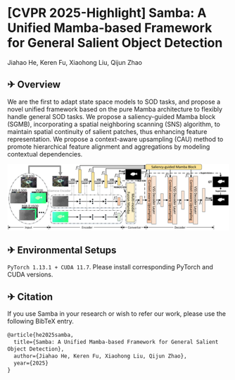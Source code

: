 # [CVPR 2025-Highlight] Samba: A Unified Mamba-based Framework for General Salient Object Detection
Jiahao He, Keren Fu, Xiaohong Liu, Qijun Zhao<br />

<!--**Approach**: [[arxiv Paper]](https://arxiv.org/pdf/2311.15011.pdf)-->

## ✈ Overview
We are the first to adapt state space models to SOD tasks, and propose a novel unified framework based on the pure Mamba architecture to flexibly handle general SOD tasks. We propose a saliency-guided Mamba block (SGMB), incorporating a spatial neighboring scanning (SNS) algorithm, to maintain spatial continuity of salient patches, thus enhancing feature representation. We propose a context-aware upsampling (CAU) method to promote hierarchical feature alignment and aggregations by modeling contextual dependencies.

<img src="https://github.com/Jia-hao999/Samba/blob/main/Figure/overview.png">

## ✈ Environmental Setups
`PyTorch 1.13.1 + CUDA 11.7`. Please install corresponding PyTorch and CUDA versions.

<!--## ✈ Data Preparation
### 1. RGB SOD
For RGB SOD, we employ the following datasets to train our model: the training set of **DUTS** for `RGB SOD`. 
For testing the RGB SOD task, we use **DUTS**, **ECSSD**, **HKU-IS**, **PASCAL-S**, **DUT-O**. You can directly download these datasets from [[baidu](https://pan.baidu.com/s/18PVmR-Z2wwVtTZEr14aVJg?pwd=m9ht),PIN:m9ht].

### 2. RGB-D SOD
For RGB-D SOD, we employ the following datasets to train our model concurrently: the training sets of **NJU2K**, **NLPR**, **DUT-RGBD** for `RGB-D SOD`. 
For testing the RGB SOD task, we use **NJU2K**, **NLPR**, **DUT-RGBD**, **SIP**, **STERE**. You can directly download these datasets from [[baidu](https://pan.baidu.com/s/18PVmR-Z2wwVtTZEr14aVJg?pwd=m9ht),PIN:m9ht].

### 3. RGB-T SOD
For RGB-T SOD, we employ the training set of **VT5000** to train our model, and the testing of **VT5000**, **VT821**, **VT1000** are utilized for testing. You can directly download these datasets from [[baidu](https://pan.baidu.com/s/18PVmR-Z2wwVtTZEr14aVJg?pwd=m9ht),PIN:m9ht].

### 4. VSOD
For VSOD, we employ the training sets of **DAVIS**, **DAVSOD**, **FBMS** to train our model concurrently, and the testing of **DAVIS**, **DAVSOD**, **FBMS**, **Seg-V2**, **VOS** are utilized for testing. You can directly download these datasets from [[baidu](https://pan.baidu.com/s/18PVmR-Z2wwVtTZEr14aVJg?pwd=m9ht),PIN:m9ht].

### 5. RGB-D VSOD
For RGB-D VSOD, we employ the training sets of **RDVS**, **DVisal**, **Vidsod_100** to train our model individually, and the testing of **RDVS**, **DVisal**, **Vidsod_100** are utilized for testing individually. You can directly download these datasets from [[baidu](https://pan.baidu.com/s/18PVmR-Z2wwVtTZEr14aVJg?pwd=m9ht),PIN:m9ht].
-->
## ✈ Citation
If you use Samba in your research or wish to refer our work, please use the following BibTeX entry.
```
@article{he2025samba,
  title={Samba: A Unified Mamba-based Framework for General Salient Object Detection},
  author={Jiahao He, Keren Fu, Xiaohong Liu, Qijun Zhao},
  year={2025}
}
```
